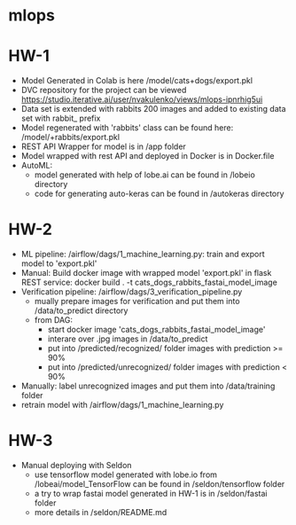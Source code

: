 # mlops
# HW-1
- Model Generated in Colab is here /model/cats+dogs/export.pkl
- DVC repository for the project can be viewed https://studio.iterative.ai/user/nvakulenko/views/mlops-ipnrhig5ui
- Data set is extended with rabbits 200 images and added to existing data set with rabbit_ prefix
- Model regenerated with 'rabbits' class can be found here: /model/+rabbits/export.pkl
- REST API Wrapper for model is in /app folder
- Model wrapped with rest API and deployed in Docker is in Docker.file
- AutoML:
  - model generated with help of lobe.ai can be found in /lobeio directory  
  - code for generating auto-keras can be found in /autokeras directory

# HW-2
- ML pipeline: /airflow/dags/1_machine_learning.py: train and export model to 'export.pkl'
- Manual: Build docker image with wrapped model 'export.pkl' in flask REST service: docker build . -t cats_dogs_rabbits_fastai_model_image 
- Verification pipeline: /airflow/dags/3_verification_pipeline.py
  - mually prepare images for verification and put them into /data/to_predict directory
  - from DAG: 
    - start docker image 'cats_dogs_rabbits_fastai_model_image' 
    - interare over .jpg images in /data/to_predict
    - put into /predicted/recognized/ folder images with prediction >= 90%
    - put into /predicted/unrecognized/ folder images with prediction < 90%
- Manually: label unrecognized images and put them into /data/training folder
- retrain model with /airflow/dags/1_machine_learning.py


# HW-3
- Manual deploying with Seldon
  - use tensorflow model generated with lobe.io from /lobeai/model_TensorFlow can be found in /seldon/tensorflow folder
  - a try to wrap fastai model generated in HW-1 is in /seldon/fastai folder
  - more details in /seldon/README.md